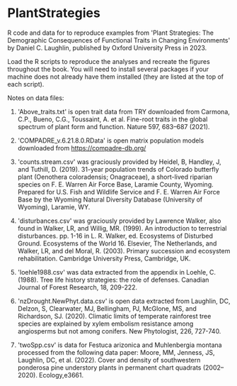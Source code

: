 # PlantStrategies
R code and data for to reproduce examples from 'Plant Strategies: The Demographic Consequences of Functional Traits in Changing Environments' by Daniel C. Laughlin, published by Oxford University Press in 2023.

Load the R scripts to reproduce the analyses and recreate the figures throughout the book. You will need to install several packages if your machine does not already have them installed (they are listed at the top of each script).

Notes on data files:

1. 'Above_traits.txt' is open trait data from TRY downloaded from Carmona, C.P., Bueno, C.G., Toussaint, A. et al. Fine-root traits in the global spectrum of plant form and function. Nature 597, 683–687 (2021).

2. 'COMPADRE_v.6.21.8.0.RData' is open matrix population models downloaded from https://compadre-db.org/

3. 'counts.stream.csv' was graciously provided by Heidel, B, Handley, J, and Tuthill, D. (2019). 31-year population trends of Colorado butterfly plant (Oenothera coloradensis; Onagraceae), a short-lived riparian species on F. E. Warren Air Force Base, Laramie County, Wyoming. Prepared for U.S. Fish and Wildlife Service and F. E.  Warren Air Force Base by the Wyoming Natural Diversity Database (University of Wyoming), Laramie, WY.

4. 'disturbances.csv' was graciously provided by Lawrence Walker, also found in
Walker, LR, and Willig, MR. (1999). An introduction to terrestrial disturbances. pp. 1-16 in L. R. Walker, ed. Ecosystems of Disturbed Ground. Ecosystems of the World 16. Elsevier, The Netherlands, and
Walker, LR, and del Moral, R. (2003). Primary succession and ecosystem rehabilitation. Cambridge University Press, Cambridge, UK.

5. 'loehle1988.csv' was data extracted from the appendix in Loehle, C. (1988). Tree life history strategies: the role of defenses. Canadian Journal of Forest Research, 18, 209-222.

6. 'nzDrought.NewPhyt.data.csv' is open data extracted from Laughlin, DC, Delzon, S, Clearwater, MJ, Bellingham, PJ, McGlone, MS, and Richardson, SJ. (2020). Climatic limits of temperate rainforest tree species are explained by xylem embolism resistance among angiosperms but not among conifers. New Phytologist, 226, 727-740.

7. 'twoSpp.csv' is data for Festuca arizonica and Muhlenbergia montana processed from the following data paper: Moore, MM, Jenness, JS, Laughlin, DC, et al. (2022). Cover and density of southwestern ponderosa pine understory plants in permanent chart quadrats (2002–2020). Ecology,e3661.
